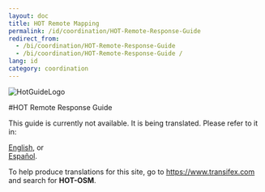 ```yaml
---
layout: doc
title: HOT Remote Mapping  
permalink: /id/coordination/HOT-Remote-Response-Guide
redirect_from:
  - /bi/coordination/HOT-Remote-Response-Guide 
  - /bi/coordination/HOT-Remote-Response-Guide /
lang: id
category: coordination
---
```

![HotGuideLogo](http://hot.openstreetmap.org/sites/default/themes/hot_theme/logo.png)

#HOT Remote Response Guide  


This guide is currently not available. It is being translated. Please refer to it in:  

[English](/en/coordination/HOT-Remote-Response-Guide), or  
[Español](/es/coordination/HOT-Remote-Response-Guide).  

To help produce translations for this site, go to <https://www.transifex.com> and search for **HOT-OSM**.  
